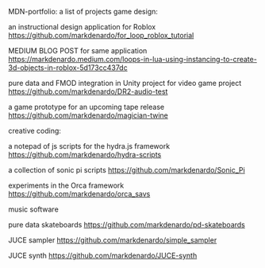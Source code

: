 MDN-portfolio: a list of projects
 game design:

an instructional design application for Roblox
https://github.com/markdenardo/for_loop_roblox_tutorial

MEDIUM BLOG POST for same application
https://markdenardo.medium.com/loops-in-lua-using-instancing-to-create-3d-objects-in-roblox-5d173cc437dc

pure data and FMOD integration in Unity project for video game project
https://github.com/markdenardo/DR2-audio-test

a game prototype for an upcoming tape release
https://github.com/markdenardo/magician-twine

creative coding:

a notepad of js scripts for the hydra.js framework
https://github.com/markdenardo/hydra-scripts

a collection of sonic pi scripts
https://github.com/markdenardo/Sonic_Pi

experiments in the Orca framework
https://github.com/markdenardo/orca_savs

music software

pure data skateboards
https://github.com/markdenardo/pd-skateboards

JUCE sampler
https://github.com/markdenardo/simple_sampler

JUCE synth
https://github.com/markdenardo/JUCE-synth

